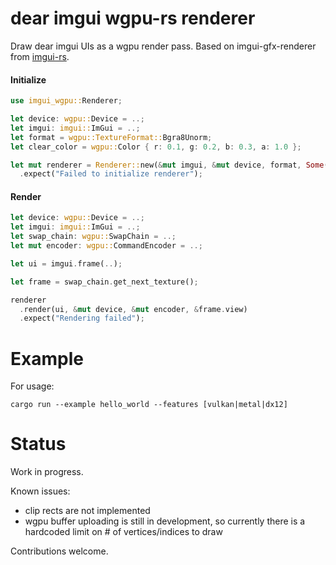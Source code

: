 # dear imgui wgpu-rs renderer

Draw dear imgui UIs as a wgpu render pass. Based on imgui-gfx-renderer from [imgui-rs](https://github.com/Gekkio/imgui-rs).

#### Initialize
```rust
use imgui_wgpu::Renderer;

let device: wgpu::Device = ..;
let imgui: imgui::ImGui = ..;
let format = wgpu::TextureFormat::Bgra8Unorm;
let clear_color = wgpu::Color { r: 0.1, g: 0.2, b: 0.3, a: 1.0 };

let mut renderer = Renderer::new(&mut imgui, &mut device, format, Some(clear_color))
  .expect("Failed to initialize renderer");
```

#### Render
```rust
let device: wgpu::Device = ..;
let imgui: imgui::ImGui = ..;
let swap_chain: wgpu::SwapChain = ..;
let mut encoder: wgpu::CommandEncoder = ..;

let ui = imgui.frame(..);

let frame = swap_chain.get_next_texture();

renderer
  .render(ui, &mut device, &mut encoder, &frame.view)
  .expect("Rendering failed");
```

# Example

For usage:
```
cargo run --example hello_world --features [vulkan|metal|dx12]
```

# Status

Work in progress.

Known issues:
* clip rects are not implemented
* wgpu buffer uploading is still in development, so currently there is a hardcoded limit on # of vertices/indices to draw

Contributions welcome.
